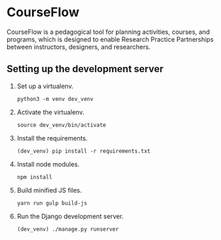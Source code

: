 # CourseFlow

CourseFlow is a pedagogical tool for planning activities, courses, and programs, which is designed to enable Research Practice Partnerships between instructors, designers, and researchers.

## Setting up the development server

1.  Set up a virtualenv.

        python3 -m venv dev_venv

2.  Activate the virtualenv.

        source dev_venv/bin/activate

3.  Install the requirements.

        (dev_venv) pip install -r requirements.txt

4.  Install node modules.

        npm install

5.  Build minified JS files.

        yarn run gulp build-js

6.  Run the Django development server.

        (dev_venv) ./manage.py runserver
